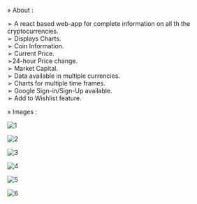 » About :

➢ A react based web-app for complete information on all th the cryptocurrencies.\
➢ Displays Charts.\
➢ Coin Information.\
➢ Current Price.\
➢24-hour Price change.\
➢ Market Capital.\
➢ Data available in multiple currencies.\
➢ Charts for multiple time frames.\
➢ Google Sign-in/Sign-Up available.\
➢ Add to Wishlist feature.

» Images :

![1](https://user-images.githubusercontent.com/71341282/156875648-b38d90e9-7d9f-42ca-9154-78ee528fea2a.png)

![2](https://user-images.githubusercontent.com/71341282/156875654-2324f4d9-39cc-495e-bcb5-083e23132e27.png)

![3](https://user-images.githubusercontent.com/71341282/156875657-77a78c17-f2a7-46c8-87cd-59254b51f77e.png)

![4](https://user-images.githubusercontent.com/71341282/156875660-0bfd3068-886a-4531-b35e-511e38c87fac.png)

![5](https://user-images.githubusercontent.com/71341282/156875664-4fd46368-6654-4c5a-af23-67a5c9988145.png)

![6](https://user-images.githubusercontent.com/71341282/156875665-a7770501-3171-41c7-80d9-aba2825df5a4.png)





